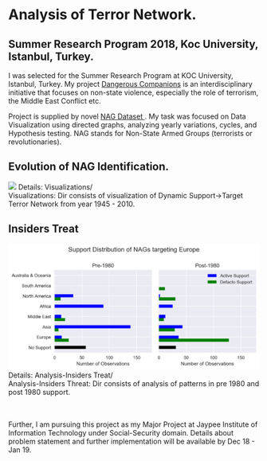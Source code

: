 # Analysis of Terror Network.

## Summer Research Program 2018, Koc University, Istanbul, Turkey. 
I was selected for the Summer Research Program at KOC University, Istanbul, Turkey. My project <a href="https://nonstatearmedgroups.ku.edu.tr" target="_blank">Dangerous Companions</a> is an interdisciplinary initiative that focuses on non-state violence, especially the role of terrorism, the Middle East Conflict etc. 

Project is supplied by novel <a href="https://nonstatearmedgroups.ku.edu.tr" target="_blank"> NAG Dataset </a>. My task was focused on Data Visualization using directed graphs, analyzing yearly variations, cycles, and Hypothesis testing. NAG stands for Non-State Armed Groups (terrorists or revolutionaries).

## Evolution of NAG Identification.

<img src='Visualizations/NAGIDs_Comp.gif'/>
Details: Visualizations/ <br/>
Visualizations: Dir consists of visualization of Dynamic Support->Target Terror Network from year 1945 - 2010.

## Insiders Treat
<img src='Analysis-InsidersThreat/images/Europe.png'/>
Details: Analysis-Insiders Treat/ <br/>
Analysis-Insiders Threat: Dir consists of analysis of patterns in pre 1980 and post 1980 support.<br/> <br/> <br/>

Further, I am pursuing this project as my Major Project at Jaypee Institute of Information Technology under Social-Security domain. Details about problem statement and further implementation will be available by Dec 18 - Jan 19.
